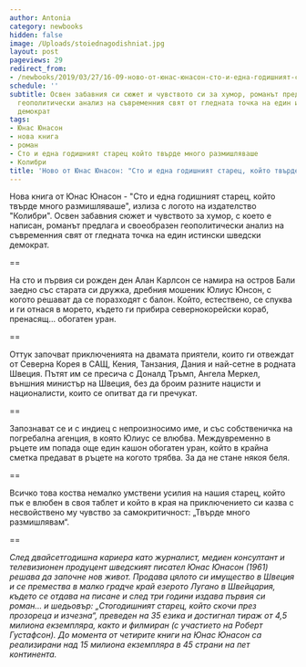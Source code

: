 ```yaml
---
author: Antonia
category: newbooks
hidden: false
image: /Uploads/stoiednagodishniat.jpg
layout: post
pageviews: 29
redirect_from:
- /newbooks/2019/03/27/16-09-ново-от-юнас-юнасон-сто-и-една-годишният-старец-който-твърде-много-размишляваше
schedule: ''
subtitle: Освен забавния си сюжет и чувството си за хумор, романът предлага своеобразен
  геополитически анализ на съвременния свят от гледната точка на един истински шведски
  демократ
tags:
- Юнас Юнасон
- нова книга
- роман
- Сто и една годишният старец който твърде много размишляваше
- Колибри
title: 'Ново от Юнас Юнасон: "Сто и една годишният старец, който твърде много размишляваше"'
---
```


Нова книга от Юнас Юнасон - "Сто и една годишният старец, който твърде много размишляваше", излиза с логото на издателство "Колибри". Освен забавния сюжет и чувството за хумор, с което е написан, романът предлага и своеобразен геополитически анализ на съвременния свят от гледната точка на един истински шведски демократ. 

\==

На сто и първия си рожден ден Алан Карлсон се намира на остров Бали заедно със старата си дружка, дребния мошеник Юлиус Юнсон, с когото решават да се поразходят с балон. Който, естествено, се спуква и ги отнася в морето, където ги прибира севернокорейски кораб, пренасящ... обогатен уран. 

\==

Оттук започват приключенията на двамата приятели, които ги отвеждат от Северна Корея в САЩ, Кения, Танзания, Дания и най-сетне в родната Швеция. Пътят им се пресича с Доналд Тръмп, Ангела Меркел, външния министър на Швеция, без да броим разните нацисти и националисти, които се опитват да ги пречукат. 

\==

Запознават се и с индиец с непроизносимо име, и със собственичка на погребална агенция, в която Юлиус се влюбва. Междувременно в ръцете им попада още един кашон обогатен уран, който в крайна сметка предават в ръцете на когото трябва. За да не стане някоя беля. 

\==

Всичко това коства немалко умствени усилия на нашия старец, който пък е влюбен в своя таблет и който в края на приключението си казва с несвойствено му чувство за самокритичност: „Твърде много размишлявам“.

\==

_След двайсетгодишна кариера като журналист, медиен консултант и телевизионен продуцент шведският писател Юнас Юнасон (1961) решава да започне нов живот. Продава цялото си имущество в Швеция и се премества в малко градче край езерото Лугано в Швейцария, където се отдава на писане и след три години издава първия си роман... и шедьовър: „Стогодишният старец, който скочи през прозореца и изчезна“, преведен на 35 езика и достигнал тираж от 4,5 милиона екземпляра, както и филмиран (с участието на Роберт Густафсон). До момента от четирите книги на Юнас Юнасон са реализирани над 15 милиона екземпляра в 45 страни на пет континента._